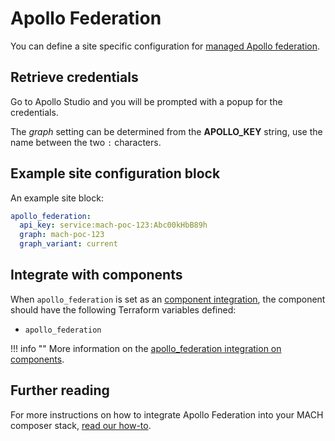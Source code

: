 # Apollo Federation

You can define a site specific configuration for [managed Apollo federation](https://go.apollo.dev/s/managed-federation).

## Retrieve credentials

Go to Apollo Studio and you will be prompted with a popup for the credentials.

The *graph* setting can be determined from the **APOLLO_KEY** string, use the
name between the two `:` characters.

## Example site configuration block

An example site block:

```yaml
apollo_federation:
  api_key: service:mach-poc-123:Abc00kHbB89h
  graph: mach-poc-123
  graph_variant: current
```

## Integrate with components

When `apollo_federation` is set as an [component integration](../../reference/components/structure.md#integrations),
the component should have the following Terraform variables defined:

- `apollo_federation`

!!! info ""
    More information on the [apollo_federation integration on components](../../reference/components/structure.md#apollo-federation).

## Further reading

For more instructions on how to integrate Apollo Federation into your MACH composer
stack, [read our how-to](../../howto/apollo-federation.md).
